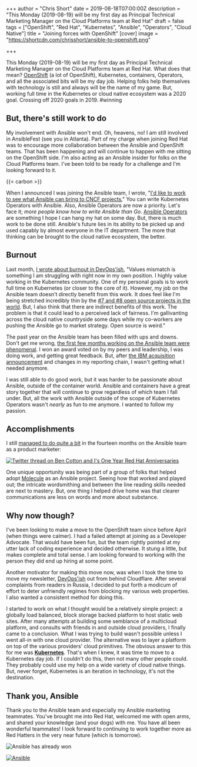 +++
author = "Chris Short"
date = 2019-08-18T07:00:00Z
description = "This Monday (2019-08-19) will be my first day as Principal Technical Marketing Manager on the Cloud Platforms team at Red Hat"
draft = false
tags = ["OpenShift", "Red Hat", "Kubernetes", "Ansible", "Operators", "Cloud Native"]
title = "Joining forces with OpenShift"
[cover]
image = "https://shortcdn.com/chrisshort/ansible-to-openshift.png"

+++

This Monday (2019-08-19) will be my first day as Principal Technical Marketing Manager on the Cloud Platforms team at Red Hat. What does that mean? [OpenShift](https://www.openshift.com/) (a lot of OpenShift), Kubernetes, containers, Operators, and all the associated bits will be my day job. Helping folks help themselves with technology is still and always will be the name of my game. But, working full time in the Kubernetes or cloud native ecosystem was a 2020 goal. Crossing off 2020 goals in 2019. #winning

## But, there's still work to do

My involvement with Ansible won't end. Oh, heavens, no! I am still involved in AnsibleFest (see you in Atlanta).  Part of my charge when joining Red Hat was to encourage more collaboration between the Ansible and OpenShift teams. That has been happening and will continue to happen with me sitting on the OpenShift side. I'm also acting as an Ansible insider for folks on the Cloud Platforms team. I've been told to be ready for a challenge and I'm looking forward to it.

{{< carbon >}}

When I announced I was joining the Ansible team, I wrote, "[I'd like to work to see what Ansible can bring to CNCF projects.](/joining-ansible-team-at-red-hat/)" You can write Kubernetes Operators with Ansible. Also, Ansible Operators are now a priority. Let's face it; *more people know how to write Ansible than Go*. [Ansible Operators](https://ansible.com/operators/) are something I hope I can hang my hat on some day. But, there is much work to be done still. Ansible's future lies in its ability to be picked up and used capably by almost everyone in the IT department. The more that thinking can be brought to the cloud native ecosystem, the better.

## Burnout

Last month, [I wrote about burnout in DevOps'ish](https://devopsish.com/137/), "Values mismatch is something I am struggling with right now in my own position. I highly value working in the Kubernetes community. One of my personal goals is to work full time on Kubernetes (or closer to the core of it). However, my job on the Ansible team doesn't directly benefit from this work. It does feel like I'm being stretched incredibly thin by the [#7 and #8 open source projects in the world](https://octoverse.github.com/). But, I also think that there are indirect benefits of this work. The problem is that it could lead to a perceived lack of fairness. I'm gallivanting across the cloud native countryside some days while my co-workers are pushing the Ansible go to market strategy. Open source is weird."


The past year on the Ansible team has been filled with ups and downs. Don't get me wrong, [the first few months working on the Ansible team were phenomenal](/the-importance-of-psychological-safety/). I won an award voted on by my peers and leadership, I was doing work, and getting great feedback. But, after [the IBM acquisition announcement](/one-fish-two-fish-blue-fish-sporting-new-red-hat/) and changes in my reporting chain, I wasn't getting what I needed anymore.

I was still able to do good work, but it was harder to be passionate about Ansible, outside of the container world. Ansible and containers have a great story together that will continue to grow regardless of which team I fall under. But, all the work with Ansible outside of the scope of Kubernetes Operators wasn't *nearly* as fun to me anymore. I wanted to follow my passion.

## Accomplishments

I still [managed to do quite a bit](/resume/) in the fourteen months on the Ansible team as a product marketer:

[![Twitter thread on Ben Cotton and I's One Year Red Hat Anniversaries](https://shortcdn.com/chrisshort/red-hat-anniversary-tweet.png#center)](https://twitter.com/FunnelFiasco/status/1143476930425102336)

One unique opportunity was being part of a group of folks that helped adopt [Molecule](https://github.com/ansible/molecule) as an Ansible project. Seeing how that worked and played out; the intricate wordsmithing and between the line reading skills needed are next to mastery. But, one thing I helped drive home was that clearer communications are less on words and more about substance.

## Why now though?

I've been looking to make a move to the OpenShift team since before April (when things were calmer). I had a failed attempt at joining as a Developer Advocate. That would have been fun, but the team rightly pointed at my utter lack of coding experience and decided otherwise. It stung a little, but makes complete and total sense. I am looking forward to working with the person they did end up hiring at some point.

Another motivator for making this move now, was when I took the time to move my newsletter, [DevOps'ish](https://devopsish.com) out from behind Cloudflare. After several complaints from readers in Russia, I decided to put forth a modicum of effort to deter unfriendly regimes from blocking my various web properties. I also wanted a consistent method for doing this.

I started to work on what I thought would be a relatively simple project: a globally load balanced, block storage backed platform to host static web sites. After many attempts at building some semblance of a multicloud platform, and consults with friends in and outside cloud providers, I finally came to a conclusion. What I was trying to build wasn't possible unless I went all-in with one cloud provider. The alternative was to layer a platform on top of the various providers' cloud primitives. The obvious answer to this for me was [**Kubernetes**](/tags/kubernetes/). That's when I knew, it was time to move to a Kubernetes day job. If I couldn't do this, then not many other people could. They probably could use my help on a wide variety of cloud native things. But, never forget, Kubernetes is an iteration in technology, it's not the destination.

## Thank you, Ansible

Thank you to the Ansible team and especially my Ansible marketing teammates. You've brought me into Red Hat, welcomed me with open arms, and shared your knowledge (and your dogs) with me. You have all been wonderful teammates! I look forward to continuing to work together more as Red Hatters in the very near future (which is tomorrow).

![Ansible has already won](https://shortcdn.com/chrisshort/ansible-has-already-won.png#center)

[![Ansible](https://shortcdn.com/chrisshort/Ansible-Mark-Large-RGB-Mango.png#center)](https://www.ansible.com/)
